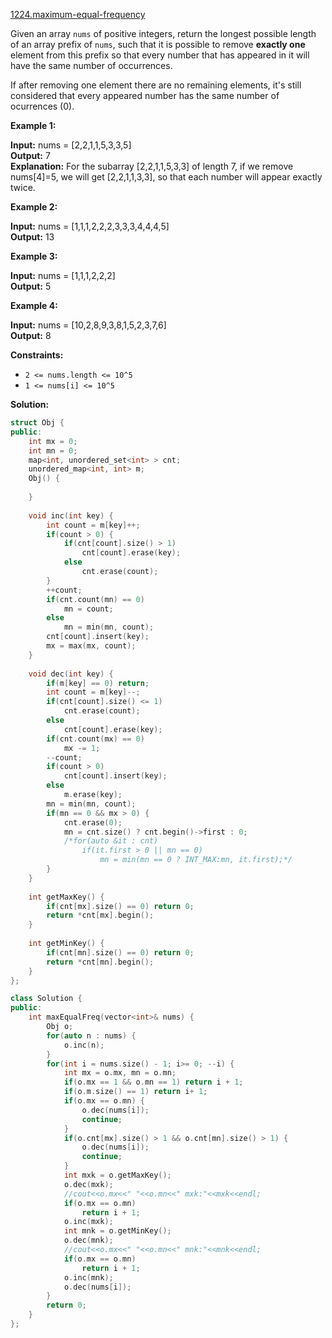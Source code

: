 [1224.maximum-equal-frequency](https://leetcode.com/problems/maximum-equal-frequency/)  

Given an array `nums` of positive integers, return the longest possible length of an array prefix of `nums`, such that it is possible to remove **exactly one** element from this prefix so that every number that has appeared in it will have the same number of occurrences.

If after removing one element there are no remaining elements, it's still considered that every appeared number has the same number of ocurrences (0).

**Example 1:**

  
**Input:** nums = \[2,2,1,1,5,3,3,5\]  
**Output:** 7  
**Explanation:** For the subarray \[2,2,1,1,5,3,3\] of length 7, if we remove nums\[4\]=5, we will get \[2,2,1,1,3,3\], so that each number will appear exactly twice.  

**Example 2:**

  
**Input:** nums = \[1,1,1,2,2,2,3,3,3,4,4,4,5\]  
**Output:** 13  

**Example 3:**

  
**Input:** nums = \[1,1,1,2,2,2\]  
**Output:** 5  

**Example 4:**

  
**Input:** nums = \[10,2,8,9,3,8,1,5,2,3,7,6\]  
**Output:** 8  

**Constraints:**

*   `2 <= nums.length <= 10^5`
*   `1 <= nums[i] <= 10^5`  



**Solution:**  

```cpp
struct Obj {
public:
    int mx = 0;
    int mn = 0;
    map<int, unordered_set<int> > cnt;
    unordered_map<int, int> m;
    Obj() {
        
    }
    
    void inc(int key) {
        int count = m[key]++;
        if(count > 0) {
            if(cnt[count].size() > 1)
                cnt[count].erase(key);
            else
                cnt.erase(count);
        }
        ++count;
        if(cnt.count(mn) == 0)
            mn = count;
        else
            mn = min(mn, count);
        cnt[count].insert(key);
        mx = max(mx, count);
    }
    
    void dec(int key) {
        if(m[key] == 0) return;
        int count = m[key]--;
        if(cnt[count].size() <= 1)
            cnt.erase(count);
        else
            cnt[count].erase(key);
        if(cnt.count(mx) == 0)
            mx -= 1;
        --count;
        if(count > 0)
            cnt[count].insert(key);
        else
            m.erase(key);
        mn = min(mn, count);
        if(mn == 0 && mx > 0) {
            cnt.erase(0);
            mn = cnt.size() ? cnt.begin()->first : 0;
            /*for(auto &it : cnt) 
                if(it.first > 0 || mn == 0)
                    mn = min(mn == 0 ? INT_MAX:mn, it.first);*/
        }
    }
    
    int getMaxKey() {
        if(cnt[mx].size() == 0) return 0;
        return *cnt[mx].begin();
    }
    
    int getMinKey() {
        if(cnt[mn].size() == 0) return 0;
        return *cnt[mn].begin();
    }
};

class Solution {
public:
    int maxEqualFreq(vector<int>& nums) {
        Obj o;
        for(auto n : nums) {
            o.inc(n);
        }
        for(int i = nums.size() - 1; i>= 0; --i) {
            int mx = o.mx, mn = o.mn;
            if(o.mx == 1 && o.mn == 1) return i + 1;
            if(o.m.size() == 1) return i+ 1;
            if(o.mx == o.mn) {
                o.dec(nums[i]);
                continue;
            }
            if(o.cnt[mx].size() > 1 && o.cnt[mn].size() > 1) {
                o.dec(nums[i]);
                continue;
            }
            int mxk = o.getMaxKey();
            o.dec(mxk);
            //cout<<o.mx<<" "<<o.mn<<" mxk:"<<mxk<<endl;
            if(o.mx == o.mn)
                return i + 1;
            o.inc(mxk);
            int mnk = o.getMinKey();
            o.dec(mnk);
            //cout<<o.mx<<" "<<o.mn<<" mnk:"<<mnk<<endl;
            if(o.mx == o.mn)
                return i + 1;
            o.inc(mnk);
            o.dec(nums[i]);
        }
        return 0;
    }
};
```
      